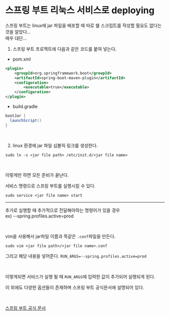 # 스프링 부트 리눅스 서비스로 deploying

스프링 부트는 linux에 jar 파일을 배포할 때 따로 쉘 스크립트를 작성할 필요도 없다는 것을 알았다...  
매우 대단...

1. 스프링 부트 프로젝트에 다음과 같은 코드를 붙여 넣는다.

- pom.xml
```xml
<plugin>
    <groupId>org.springframework.boot</groupId>
    <artifactId>spring-boot-maven-plugin</artifactId>
    <configuration>
        <executable>true</executable>
    </configuration>
</plugin>
```

- build.gradle
```gradle
bootJar {
  launchScript()
}
```

<br>

2. linux 환경에 jar 파일 심볼릭 링크를 생성한다.
```shell
sudo ln -s <jar file path> /etc/init.d/<jar file name>
```

<br>

이렇게만 하면 모든 준비가 끝난다.

서비스 명령으로 스프링 부트를 실행시킬 수 있다.
```shell
sudo service <jar file name> start
```

---

추가로 실행할 때 추가적으로 전달해야하는 명령어가 있을 경우  
ex) --spring.profiles.active=prod

<br>

vim을 사용해서 jar파일 이름과 똑같은 `.conf`파일을 만든다.
```shell
sudo vim <jar file path>/<jar file name>.conf
```

그리고 해당 내용을 넣어준다.
`RUN_ARGS=--spring.profiles.active=prod`

<br>

이렇게되면 서비스가 실행 될 때 `RUN_ARGS`에 입력한 값이 추가되어 실행되게 된다.  

이 외에도 다양한 옵션들이 존재하며 스프링 부트 공식문서에 설명되어 있다.

<br>

[스프링 부트 공식 문서](https://docs.spring.io/spring-boot/docs/current/reference/html/deployment.html#deployment.installing.nix-services.script-customization.when-written)
